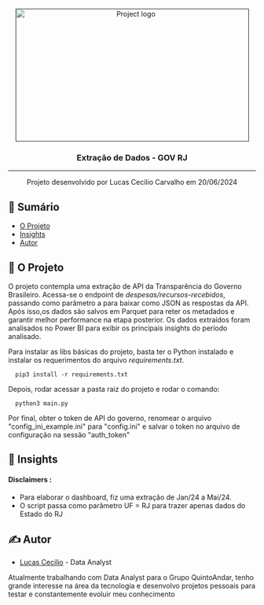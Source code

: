 <p align="center">
  <a href="" rel="noopener">
 <img width=475px height=270px src="https://www.gov.br/secom/pt-br/central-de-conteudo/manuais/uso-da-marca-do-governo-federal/2023_br_govfederal_marcaoficial_rgb.png" alt="Project logo"></a>
</p>

<h3 align="center">Extração de Dados - GOV RJ</h3>

---

<p align="center"> Projeto desenvolvido por Lucas Cecilio Carvalho em 20/06/2024
    <br> 
</p>

## 📝 Sumário

- [O Projeto](#about)
- [Insights](#insights)
- [Autor](#authors)

## 🧐 O Projeto <a name = "about"></a>

O projeto contempla uma extração de API da Transparência do Governo Brasileiro. Acessa-se o
endpoint de *despesas/recursos-recebidos*, passando como parâmetro a para baixar como JSON as respostas da API. 
Após isso,os dados são salvos em Parquet para reter os metadados e garantir melhor performance na etapa posterior.
Os dados extraídos foram analisados no Power BI para exibir os principais insights do período analisado.

Para instalar as libs básicas do projeto, basta ter o Python instalado e instalar os requerimentos do arquivo 
*requirements.txt*.

      pip3 install -r requirements.txt

Depois, rodar acessar a pasta raiz do projeto e rodar o comando:

      python3 main.py

Por final, obter o token de API do governo, renomear o arquivo "config_ini_example.ini" para "config.ini"
e salvar o token no arquivo de configuração na sessão "auth_token"

## 🎈 Insights <a name="insights"></a>
#### Disclaimers : 
- Para elaborar o dashboard, fiz uma extração de Jan/24 a Mai/24.
- O script passa como parâmetro UF = RJ para trazer apenas dados do Estado do RJ

## ✍️ Autor <a name = "authors"></a>

- [Lucas Cecilio](https://www.linkedin.com/in/lucas-cecilio-carvalho-b10904178/) - Data Analyst

Atualmente trabalhando com Data Analyst para o Grupo QuintoAndar, tenho grande interesse na área
da tecnologia e desenvolvo projetos pessoais para testar e constantemente evoluir meu conhecimento


